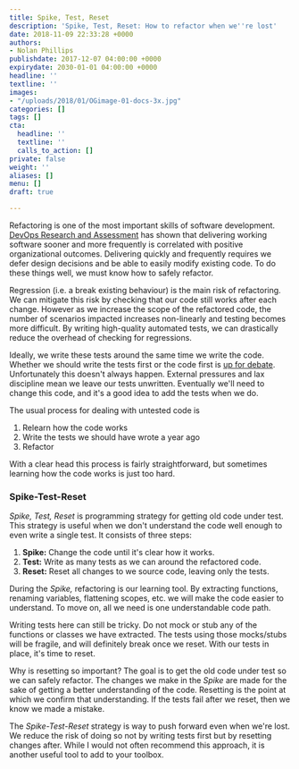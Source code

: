```yaml
---
title: Spike, Test, Reset
description: 'Spike, Test, Reset: How to refactor when we''re lost'
date: 2018-11-09 22:33:28 +0000
authors:
- Nolan Phillips
publishdate: 2017-12-07 04:00:00 +0000
expirydate: 2030-01-01 04:00:00 +0000
headline: ''
textline: ''
images:
- "/uploads/2018/01/OGimage-01-docs-3x.jpg"
categories: []
tags: []
cta:
  headline: ''
  textline: ''
  calls_to_action: []
private: false
weight: ''
aliases: []
menu: []
draft: true

---
```

Refactoring is one of the most important skills of software development. [DevOps Research and Assessment](https://devops-research.com "DevOps Research") has shown that delivering working software sooner and more frequently is correlated with positive organizational outcomes. Delivering quickly and frequently requires we defer design decisions and be able to easily modify existing code. To do these things well, we must know how to safely refactor.

Regression (i.e. a break existing behaviour) is the main risk of refactoring. We can mitigate this risk by checking that our code still works after each change. However as we increase the scope of the refactored code, the number of scenarios impacted increases non-linearly and testing becomes more difficult. By writing high-quality automated tests, we can drastically reduce the overhead of checking for regressions.

Ideally, we write these tests around the same time we write the code. Whether we should write the tests first or the code first is [up for debate](). Unfortunately this doesn't always happen. External pressures and lax discipline mean we leave our tests unwritten. Eventually we'll need to change this code, and it's a good idea to add the tests when we do.

The usual process for dealing with untested code is

1. Relearn how the code works
2. Write the tests we should have wrote a year ago
3. Refactor

With a clear head this process is fairly straightforward, but sometimes learning how the code works is just too hard.

### Spike-Test-Reset

_Spike, Test, Reset_  is programming strategy for getting old code under test. This strategy is useful when we don't understand the code well enough to even write a single test. It consists of three steps:

1. **Spike:** Change the code until it's clear how it works.
2. **Test:** Write as many tests as we can around the refactored code.
3. **Reset:** Reset all changes to we source code, leaving only the tests.

During the _Spike,_ refactoring is our learning tool. By extracting functions, renaming variables, flattening scopes, etc. we will make the code easier to understand. To move on, all we need is one understandable code path.

Writing tests here can still be tricky. Do not mock or stub any of the functions or classes we have extracted. The tests using those mocks/stubs will be fragile, and will definitely break once we reset. With our tests in place, it's time to reset.

Why is resetting so important? The goal is to get the old code under test so we can  safely refactor. The changes we make in the _Spike_ are made for the sake of getting a better understanding of the code. Resetting is the point at which we confirm that understanding. If the tests fail after we reset, then we know we made a mistake.

The _Spike-Test-Reset_ strategy is way to push forward even when we're lost. We reduce the risk of doing so not by writing tests first but by resetting changes after. While I would not often recommend this approach, it is another useful tool to add to your toolbox.

